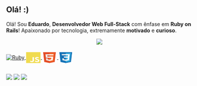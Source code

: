 ## Olá!    :)

<p>Olá! Sou <strong>Eduardo</strong>, <strong>Desenvolvedor Web Full-Stack</strong> com ênfase em <strong>Ruby on Rails</strong>! Apaixonado por tecnologia, extremamente <strong>motivado</strong> e <strong>curioso</strong>. 

<div align="center">
  <a href="https://github.com/eduardotps">
  <img height="180em" src="https://github-readme-stats.vercel.app/api/top-langs/?username=eduardotps&layout=compact&langs_count=7&theme=tokyonight"/>
</div>
<div style="display: inline_block"><br>
  <img align="center" alt="Ruby" height="30" width="40" src="https://cdn.jsdelivr.net/gh/devicons/devicon/icons/ruby/ruby-plain.svg">
  <img align="center" alt="JavaScript" height="30" width="40" src="https://raw.githubusercontent.com/devicons/devicon/master/icons/javascript/javascript-plain.svg">
  <img align="center" alt="HTML" height="30" width="40" src="https://raw.githubusercontent.com/devicons/devicon/master/icons/html5/html5-original.svg">
  <img align="center" alt="CSS" height="30" width="40" src="https://raw.githubusercontent.com/devicons/devicon/master/icons/css3/css3-original.svg">
  
</div>
  
  ##
 
<div> 
  <a href = "mailto:eduardotps@gmail.com"><img src="https://img.shields.io/badge/-Gmail-%23333?style=for-the-badge&logo=gmail&logoColor=white" target="_blank"></a>
  <a href="https://www.linkedin.com/in/eduardo-thomazoni/" target="_blank"><img src="https://img.shields.io/badge/-LinkedIn-%230077B5?style=for-the-badge&logo=linkedin&logoColor=white" target="_blank"></a> 
    <a href="[https://www.linkedin.com/in/eduardo-thomazoni/](https://api.whatsapp.com/send?phone=5541999350622&text=Get%20in%20touch)" target="_blank"><img src="https://img.shields.io/badge/-WhatsApp-%2325D366?style=for-the-badge&logo=whatsapp&logoColor=white" target="_blank"></a> 
 
</div>
